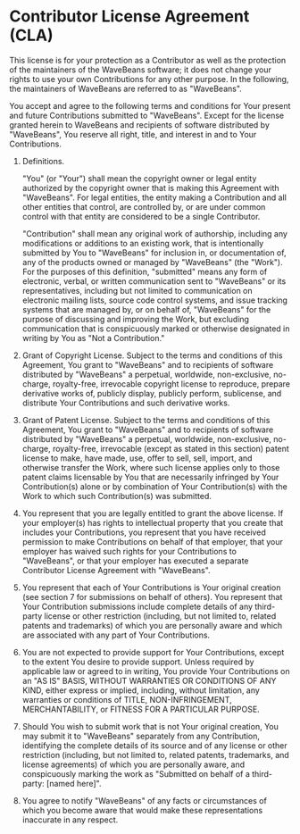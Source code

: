 # Contributor License Agreement (CLA)

This license is for your protection as a Contributor as well as the protection of the maintainers of the WaveBeans software; it does not change your rights to use your own Contributions for any other purpose. In the following, the maintainers of WaveBeans are referred to as "WaveBeans".

You accept and agree to the following terms and conditions for Your present and future Contributions submitted to "WaveBeans". Except for the license granted herein to WaveBeans and recipients of software distributed by "WaveBeans", You reserve all right, title, and interest in and to Your Contributions.

1. Definitions.

   "You" (or "Your") shall mean the copyright owner or legal entity authorized by the copyright owner that is making this Agreement with "WaveBeans". For legal entities, the entity making a Contribution and all other entities that control, are controlled by, or are under common control with that entity are considered to be a single Contributor.

   "Contribution" shall mean any original work of authorship, including any modifications or additions to an existing work, that is intentionally submitted by You to "WaveBeans" for inclusion in, or documentation of, any of the products owned or managed by "WaveBeans" (the "Work"). For the purposes of this definition, "submitted" means any form of electronic, verbal, or written communication sent to "WaveBeans" or its representatives, including but not limited to communication on electronic mailing lists, source code control systems, and issue tracking systems that are managed by, or on behalf of, "WaveBeans" for the purpose of discussing and improving the Work, but excluding communication that is conspicuously marked or otherwise designated in writing by You as "Not a Contribution."

2. Grant of Copyright License. Subject to the terms and conditions of this Agreement, You grant to "WaveBeans" and to recipients of software distributed by "WaveBeans" a perpetual, worldwide, non-exclusive, no-charge, royalty-free, irrevocable copyright license to reproduce, prepare derivative works of, publicly display, publicly perform, sublicense, and distribute Your Contributions and such derivative works.

3. Grant of Patent License. Subject to the terms and conditions of this Agreement, You grant to "WaveBeans" and to recipients of software distributed by "WaveBeans" a perpetual, worldwide, non-exclusive, no-charge, royalty-free, irrevocable (except as stated in this section) patent license to make, have made, use, offer to sell, sell, import, and otherwise transfer the Work, where such license applies only to those patent claims licensable by You that are necessarily infringed by Your Contribution(s) alone or by combination of Your Contribution(s) with the Work to which such Contribution(s) was submitted.

4. You represent that you are legally entitled to grant the above license. If your employer(s) has rights to intellectual property that you create that includes your Contributions, you represent that you have received permission to make Contributions on behalf of that employer, that your employer has waived such rights for your Contributions to "WaveBeans", or that your employer has executed a separate Contributor License Agreement with "WaveBeans".

5. You represent that each of Your Contributions is Your original creation (see section 7 for submissions on behalf of others). You represent that Your Contribution submissions include complete details of any third-party license or other restriction (including, but not limited to, related patents and trademarks) of which you are personally aware and which are associated with any part of Your Contributions.

6. You are not expected to provide support for Your Contributions, except to the extent You desire to provide support. Unless required by applicable law or agreed to in writing, You provide Your Contributions on an "AS IS" BASIS, WITHOUT WARRANTIES OR CONDITIONS OF ANY KIND, either express or implied, including, without limitation, any warranties or conditions of TITLE, NON-INFRINGEMENT, MERCHANTABILITY, or FITNESS FOR A PARTICULAR PURPOSE.

7. Should You wish to submit work that is not Your original creation, You may submit it to "WaveBeans" separately from any Contribution, identifying the complete details of its source and of any license or other restriction (including, but not limited to, related patents, trademarks, and license agreements) of which you are personally aware, and conspicuously marking the work as "Submitted on behalf of a third-party: [named here]".

8. You agree to notify "WaveBeans" of any facts or circumstances of which you become aware that would make these representations inaccurate in any respect.
